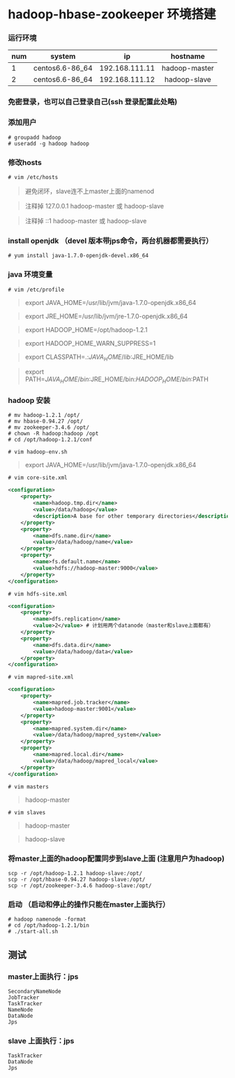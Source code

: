 # hadoop-hbase-zookeeper  环境搭建

### 运行环境

|num |system| ip | hostname |
|---|:---:|:---:|:---:|
|1|centos6.6-86_64 |192.168.111.11|hadoop-master|
|2|centos6.6-86_64 |192.168.111.12|hadoop-slave|    

### 免密登录，也可以自己登录自己(ssh 登录配置此处略)

### 添加用户

```shell
# groupadd hadoop
# useradd -g hadoop hadoop
```

### 修改hosts

```shell
# vim /etc/hosts

```


> 避免闭环，slave连不上master上面的namenod

>  注释掉 127.0.0.1 hadoop-master 或 hadoop-slave

>  注释掉 ::1 hadoop-master 或 hadoop-slave


### install openjdk （devel 版本带jps命令，两台机器都需要执行）


```shell
# yum install java-1.7.0-openjdk-devel.x86_64
```


### java 环境变量

```shell
# vim /etc/profile
```

> export JAVA_HOME=/usr/lib/jvm/java-1.7.0-openjdk.x86_64

> export JRE_HOME=/usr/lib/jvm/jre-1.7.0-openjdk.x86_64

> export HADOOP_HOME=/opt/hadoop-1.2.1

> export HADOOP_HOME_WARN_SUPPRESS=1

> export CLASSPATH=.:$JAVA_HOME/lib:$JRE_HOME/lib

> export PATH=$JAVA_HOME/bin:$JRE_HOME/bin:$HADOOP_HOME/bin:$PATH

 
### hadoop 安装

```shell
# mv hadoop-1.2.1 /opt/
# mv hbase-0.94.27 /opt/
# mv zookeeper-3.4.6 /opt/ 
# chown -R hadoop:hadoop /opt
# cd /opt/hadoop-1.2.1/conf
```

```shell
# vim hadoop-env.sh
```

> export JAVA_HOME=/usr/lib/jvm/java-1.7.0-openjdk.x86_64

```shell
# vim core-site.xml
```

```xml
<configuration>
    <property>
        <name>hadoop.tmp.dir</name>
        <value>/data/hadoop</value>
        <description>A base for other temporary directories</description>
    </property>
    <property>
        <name>dfs.name.dir</name>
        <value>/data/hadoop/name</value>
    </property>
    <property>
        <name>fs.default.name</name>
        <value>hdfs://hadoop-master:9000</value>
    </property>
</configuration>
```

```shell
# vim hdfs-site.xml
```

```xml
<configuration>
    <property>
        <name>dfs.replication</name>
        <value>2</value> # 计划用两个datanode（master和slave上面都有）
    </property>
    <property>
        <name>dfs.data.dir</name>
        <value>/data/hadoop/data</value>
    </property>
</configuration>
```

```shell
# vim mapred-site.xml
```

```xml
<configuration>
    <property>
        <name>mapred.job.tracker</name>
        <value>hadoop-master:9001</value>
    </property>
    <property>
        <name>mapred.system.dir</name>
        <value>/data/hadoop/mapred_system</value>
    </property>
    <property>
        <name>mapred.local.dir</name>
        <value>/data/hadoop/mapred_local</value>
    </property>
</configuration>
```

```shell
# vim masters
```

> hadoop-master

```shell
# vim slaves
```

> hadoop-master

> hadoop-slave

### 将master上面的hadoop配置同步到slave上面 (注意用户为hadoop)

```shell
scp -r /opt/hadoop-1.2.1 hadoop-slave:/opt/
scp -r /opt/hbase-0.94.27 hadoop-slave:/opt/
scp -r /opt/zookeeper-3.4.6 hadoop-slave:/opt/
```

### 启动 （启动和停止的操作只能在master上面执行）

```shell
# hadoop namenode -format
# cd /opt/hadoop-1.2.1/bin
# ./start-all.sh
```

## 测试

### master上面执行：jps

```
SecondaryNameNode
JobTracker
TaskTracker
NameNode
DataNode
Jps
```

### slave 上面执行：jps

```
TaskTracker
DataNode
Jps
```


            